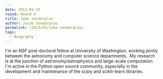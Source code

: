 ```yaml
---
date: 2013-03-15
round: Round 4
title: Jake Vanderplas
author: Jacob Vanderplas
permalink: /2013/03/jake-vanderplas/
tags:
  - Biography
---
```

I'm an NSF post-doctoral fellow at University of Washington, working jointly between the astronomy and computer science departments.  My research is at the junction of astronomy/astrophysics and large-scale computation. I'm active in the Python open source community, especially in the development and maintenance of the scipy and scikit-learn libraries.
